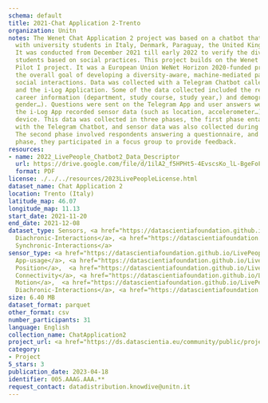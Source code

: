 ```yaml
---
schema: default
title: 2021-Chat Application 2-Trento
organization: Unitn
notes: The Wenet Chat Application 2 project was based on a chatbot that interacted
  with university students in Italy, Denmark, Paraguay, the United Kingdom, and Mongolia.
  It was conducted from December 2021 till early 2022 to verify the diversity among
  students based on social practices. This project builds on the Wenet Chat Application
  Pilot I project. It was a European Union WeNet Horizon 2020-funded project with
  the overall goal of developing a diversity-aware, machine-mediated paradigm for
  social interactions. Data was collected with a Telegram Chatbot called Ask4help
  and the i-Log Application. Some of the data collected included the respondent’s
  career information (department, study course, study year,) and demographics (age,
  gender…). Questions were sent on the Telegram App and user answers were recorded,
  the i-Log App recorded sensor data (such as location, accelerometer…) from the user
  device. This data was collected in three phases, the first phase entailed interacting
  with the Telegram Chatbot, and sensor data was also collected during this phase.
  The second phase involved respondents answering a questionnaire, and in the third
  phase, they participated in a focus group to provide feedback.
resources:
- name: 2022_LivePeople_Chatbot2_Data_Descriptor
  url: https://drive.google.com/file/d/1ilA2_f5HPHt5-4EvscsKo_lL-BgeFoF9/view?usp=sharing
  format: PDF
license: ./../../resources/2023LivePeopleLicense.html
dataset_name: Chat Application 2
location: Trento (Italy)
latitude_map: 46.07
longitude_map: 11.13
start_date: 2021-11-20
end_date: 2021-12-08
dataset_type: Sensors, <a href="https://datascientiafoundation.github.io/LivePeople/datasets/2021-CH2-Trento-Diachronic-Interactions/">
  Diachronic-Interactions</a>, <a href="https://datascientiafoundation.github.io/LivePeople/datasets/2021-CH2-Trento-Synchronic-Interactions/">
  Synchronic-Interactions</a>
sensor_type: <a href="https://datascientiafoundation.github.io/LivePeople/datasets/2021-CH2-Trento-App-usage/">
  App-usage</a>, <a href="https://datascientiafoundation.github.io/LivePeople/datasets/2021-CH2-Trento-Position/">
  Position</a>,  <a href="https://datascientiafoundation.github.io/LivePeople/datasets/2021-CH2-Trento-Connectivity/">
  Connectivity</a>, <a href="https://datascientiafoundation.github.io/LivePeople/datasets/2021-CH2-Trento-Motion/">
  Motion</a>,  <a href="https://datascientiafoundation.github.io/LivePeople/datasets/2021-CH2-Trento-Diachronic-Interactions/">
  Diachronic-Interactions</a>, <a href="https://datascientiafoundation.github.io/LivePeople/datasets/2021-CH2-Trento-Synchronic-Interactions/">
size: 6.40 MB
dataset_format: parquet
other_format: csv
number_participants: 31
language: English
collection_name: ChatApplication2
project_url: <a href="https://ds.datascientia.eu/community/public/projects/326441a6-bc15-4393-b8e0-6ea7fcb4452e">https://ds.datascientia.eu/community/public/projects/326441a6-bc15-4393-b8e0-6ea7fcb4452e</a>
category:
- Project
5_stars: 3
publication_date: 2023-04-18
identifier: 005.AAAG.AAA.**
request_contact: datadistribution.knowdive@unitn.it
---
```

 